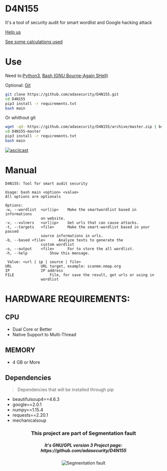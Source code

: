 # D4N155
It's a tool of security audit for smart wordlist and Google hacking attack

[Help us](CONTRIBUTING.md)

[See some calculations used](https://adasecurity.github.io/D4N155/theories/#operation-of-d4n155)

# Use
Need to:[Python3](https://realpython.com/installing-python/),
[Bash (GNU Bourne-Again SHell)](https://www.gnu.org/software/bash/#download)

Optional: [Git](https://git-scm.com/book/en/v2/Getting-Started-Installing-Git)

```bash
git clone https://github.com/adasecurity/D4N155.git
cd D4N155
pip3 install -r requirements.txt
bash main
```
Or whithout git

```bash
wget -qO- https://github.com/adasecurity/D4N155/archive/master.zip | bsdtar -xf-
cd D4N155-master
pip3 install -r requirements.txt
bash main
```

[![asciicast](https://asciinema.org/a/222527.svg)](https://asciinema.org/a/222527)

# Manual
    D4N155: Tool for smart audit security

    Usage: bash main <option> <value>
    All options are optionals

    Options:
	-w, --wordlist	<url|ip>	Make the smartwordlist based in informations
					on website.
	-v, --vulners	<url|ip>	Get urls that can cause attacks.
	-t, --targets	<file>  	Make the smart-wordlist based in your passed
					source informations in urls.
	-b, --based	<file>		Analyze texts to generate the
					custom wordlist
	-o, --output	<file>		For to store the all wordlist.
	-h, --help			Show this mensage.

     Value: <url | ip | source | file>
	URL				URL target, example: scanme.nmap.org
	IP				IP address
	FILE				File, for save the result, get urls or using in
					wordlist


# HARDWARE REQUIREMENTS:
## CPU 
* Dual Core or Better
* Native Support to Multi-Thread

## MEMORY
* 4 GB or More

## Dependencies
> Dependencies that will be installed through pip

* beautifulsoup4==4.6.3
* google==2.0.1
* numpy==1.15.4
* requests==2.20.1
* mechanicalsoup
     
<h3 align="center">This project are part of Segmentation fault<br/></h3>
<h5 align="center">It's GNU/GPL version 3 Project page: https://github.com/adasecurity/D4N155</h5>
<p align="center">
		<img src="https://jul10l1r4.github.io/assets/segmentation-fault.png" alt="Segmentation fault">
</p>
